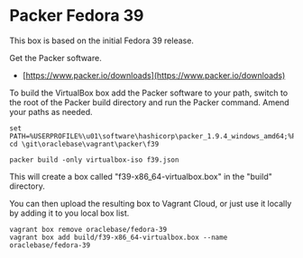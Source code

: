 # Packer Fedora 39

This box is based on the initial Fedora 39 release.

Get the Packer software.

* [https://www.packer.io/downloads](https://www.packer.io/downloads)

To build the VirtualBox box add the Packer software to your path, switch to the root of the Packer build directory and run the Packer command. Amend your paths as needed.

```
set PATH=%USERPROFILE%\u01\software\hashicorp\packer_1.9.4_windows_amd64;%PATH%
cd \git\oraclebase\vagrant\packer\f39

packer build -only virtualbox-iso f39.json
```

This will create a box called "f39-x86_64-virtualbox.box" in the "build" directory.

You can then upload the resulting box to Vagrant Cloud, or just use it locally by adding it to you local box list.

```
vagrant box remove oraclebase/fedora-39
vagrant box add build/f39-x86_64-virtualbox.box --name oraclebase/fedora-39
```
